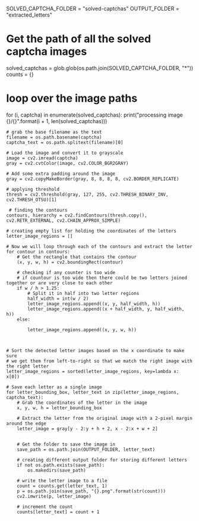 SOLVED_CAPTCHA_FOLDER = "solved-captchas"
OUTPUT_FOLDER = "extracted_letters"


# Get the path of all the solved captcha images
solved_captchas = glob.glob(os.path.join(SOLVED_CAPTCHA_FOLDER, "*"))
counts = {}

# loop over the image paths
for (i, captcha) in enumerate(solved_captchas):
    print("processing image {}/{}".format(i + 1, len(solved_captchas)))

    
    # grab the base filename as the text
    filename = os.path.basename(captcha)
    captcha_text = os.path.splitext(filename)[0]

    # Load the image and convert it to grayscale
    image = cv2.imread(captcha)
    gray = cv2.cvtColor(image, cv2.COLOR_BGR2GRAY)
    
    # Add some extra padding around the image
    gray = cv2.copyMakeBorder(gray, 8, 8, 8, 8, cv2.BORDER_REPLICATE)

    # applying threshold
    thresh = cv2.threshold(gray, 127, 255, cv2.THRESH_BINARY_INV, cv2.THRESH_OTSU)[1]

     # finding the contours
    contours, hierarchy = cv2.findContours(thresh.copy(), cv2.RETR_EXTERNAL, cv2.CHAIN_APPROX_SIMPLE)

    # creating empty list for holding the coordinates of the letters
    letter_image_regions = []

    # Now we will loop through each of the contours and extract the letter
    for contour in contours:
        # Get the rectangle that contains the contour
        (x, y, w, h) = cv2.boundingRect(contour)
        
        # checking if any counter is too wide
        # if countour is too wide then there could be two letters joined together or are very close to each other
        if w / h > 1.25:
            # Split it in half into two letter regions
            half_width = int(w / 2)
            letter_image_regions.append((x, y, half_width, h))
            letter_image_regions.append((x + half_width, y, half_width, h))
        else:
            
            letter_image_regions.append((x, y, w, h))
            

    
    # Sort the detected letter images based on the x coordinate to make sure
    # we get them from left-to-right so that we match the right image with the right letter
    letter_image_regions = sorted(letter_image_regions, key=lambda x: x[0])
    
    # Save each letter as a single image
    for letter_bounding_box, letter_text in zip(letter_image_regions, captcha_text):
        # Grab the coordinates of the letter in the image
        x, y, w, h = letter_bounding_box

        # Extract the letter from the original image with a 2-pixel margin around the edge
        letter_image = gray[y - 2:y + h + 2, x - 2:x + w + 2]


        # Get the folder to save the image in
        save_path = os.path.join(OUTPUT_FOLDER, letter_text)

        # creating different output folder for storing different letters
        if not os.path.exists(save_path):
            os.makedirs(save_path)

        # write the letter image to a file
        count = counts.get(letter_text, 1)
        p = os.path.join(save_path, "{}.png".format(str(count)))
        cv2.imwrite(p, letter_image)

        # increment the count
        counts[letter_text] = count + 1
